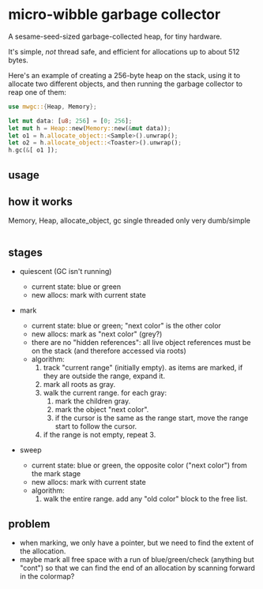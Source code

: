 # micro-wibble garbage collector

A sesame-seed-sized garbage-collected heap, for tiny hardware.

It's simple, _not_ thread safe, and efficient for allocations up to about 512 bytes.

Here's an example of creating a 256-byte heap on the stack, using it to allocate two different objects, and then running the garbage collector to reap one of them:

```rust
use mwgc::{Heap, Memory};

let mut data: [u8; 256] = [0; 256];
let mut h = Heap::new(Memory::new(&mut data));
let o1 = h.allocate_object::<Sample>().unwrap();
let o2 = h.allocate_object::<Toaster>().unwrap();
h.gc(&[ o1 ]);
```


## usage



## how it works



Memory, Heap, allocate_object, gc
single threaded only
very dumb/simple

```rust

```

## stages

- quiescent (GC isn't running)
    - current state: blue or green
    - new allocs: mark with current state

- mark
    - current state: blue or green; "next color" is the other color
    - new allocs: mark as "next color" (grey?)
    - there are no "hidden references": all live object references must be on the stack (and therefore accessed via roots)
    - algorithm:
        1. track "current range" (initially empty). as items are marked, if they are outside the range, expand it.
        2. mark all roots as gray.
        3. walk the current range. for each gray:
            1. mark the children gray.
            2. mark the object "next color".
            3. if the cursor is the same as the range start, move the range start to follow the cursor.
        4. if the range is not empty, repeat 3.

- sweep
    - current state: blue or green, the opposite color ("next color") from the mark stage
    - new allocs: mark with current state
    - algorithm:
        1. walk the entire range. add any "old color" block to the free list.

## problem

- when marking, we only have a pointer, but we need to find the extent of the allocation.
- maybe mark all free space with a run of blue/green/check (anything but "cont") so that we can find the end of an allocation by scanning forward in the colormap?
